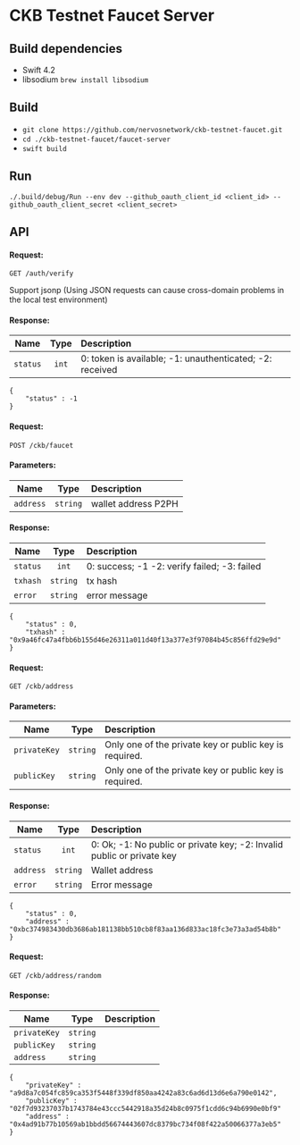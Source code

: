# CKB Testnet Faucet Server

## Build dependencies

- Swift 4.2
- libsodium `brew install libsodium`

## Build

- `git clone https://github.com/nervosnetwork/ckb-testnet-faucet.git`
- `cd ./ckb-testnet-faucet/faucet-server`
- `swift build`

## Run

`./.build/debug/Run --env dev --github_oauth_client_id <client_id> --github_oauth_client_secret <client_secret>`

## API

#### Request:

`GET /auth/verify` 

Support jsonp (Using JSON requests can cause cross-domain problems in the local test environment)

#### Response:

| Name   |      Type      |  Description |
|----------|:-------------:|:------|
| `status` |  `int` | 0: token is available; -1: unauthenticated; -2: received  |

```
{
    "status" : -1
}
```


#### Request:

`POST /ckb/faucet`

#### Parameters:

| Name   |      Type      |  Description |
|----------|:-------------:|:------|
| `address` | `string` | wallet address P2PH  |

#### Response:

| Name   |      Type      |  Description |
|----------|:-------------:|:------|
| `status` | `int` | 0: success; -1 -2: verify failed; -3: failed  |
| `txhash` | `string` | tx hash |
| `error` | `string` | error message |


```
{
    "status" : 0,
    "txhash" : "0x9a46fc47a4fbb6b155d46e26311a011d40f13a377e3f97084b45c856ffd29e9d"
}
```

#### Request:

`GET /ckb/address`

#### Parameters:

| Name   |      Type      |  Description |
|----------|:-------------:|:------|
| `privateKey` | `string` | Only one of the private key or public key is required. |
| `publicKey` | `string` | Only one of the private key or public key is required. |

#### Response:

| Name   |      Type      |  Description |
|----------|:-------------:|:------|
| `status` | `int` | 0: Ok; -1: No public or private key; -2: Invalid public or private key  |
| `address` | `string` | Wallet address |
| `error` | `string` | Error message |

```
{
    "status" : 0,
    "address" : "0xbc374983430db3686ab181138bb510cb8f83aa136d833ac18fc3e73a3ad54b8b"
}
```


#### Request:

`GET /ckb/address/random`

#### Response:

| Name   |      Type      |  Description |
|----------|:-------------:|:------|
| `privateKey` | `string` |  |
| `publicKey` | `string` |  |
| `address` | `string` |  |

```
{
    "privateKey" : "a9d8a7c054fc859ca353f5448f339df850aa4242a83c6ad6d13d6e6a790e0142",
    "publicKey" : "02f7d93237037b1743784e43ccc5442918a35d24b8c0975f1cdd6c94b6990e0bf9"
    "address" : "0x4ad91b77b10569ab1bbdd56674443607dc8379bc734f08f422a50066377a3eb5"
}
```
